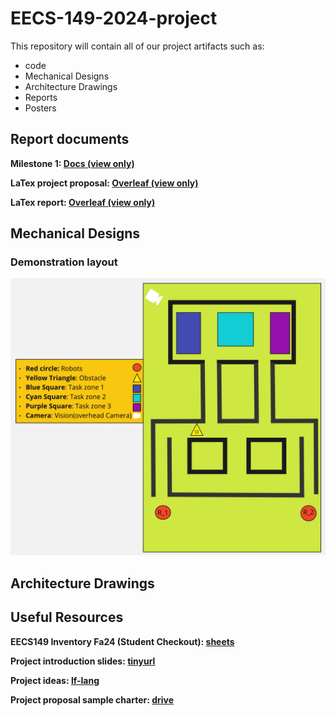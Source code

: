 # EECS-149-2024-project

This repository will contain all of our project artifacts such as:

- code
- Mechanical Designs
- Architecture Drawings
- Reports
- Posters

## Report documents

**Milestone 1: [Docs (view only)](https://docs.google.com/document/d/1rScEsScUIcoGwau_Ql9WleNG6Nl_FFPPY1N9IfjY0T4/edit?usp=sharing)**

**LaTex project proposal: [Overleaf (view only)](https://www.overleaf.com/read/jnxhcmdchgwh#0e1aad)**

**LaTex report: [Overleaf (view only)](https://www.overleaf.com/read/mjnbjpyyvfnd#f2ec36)**

## Mechanical Designs

### Demonstration layout

![Layout of the demo](designs/demo_layout.jpg)

## Architecture Drawings

## Useful Resources

**EECS149 Inventory Fa24 (Student Checkout): [sheets](https://docs.google.com/spreadsheets/d/1v2LrFACQgDAR7JVOlNeXz1KoTylSGIU5DAnORZ1ogkU/edit?gid=0#gid=0)**

**Project introduction slides: [ tinyurl](https://tinyurl.com/24-149projects)**

**Project ideas: [lf-lang](https://www.lf-lang.org/embedded-lab/Project.html#project-ideas)**

**Project proposal sample charter: [drive](https://drive.google.com/file/d/1HWjgUgCOMmKmGkQ-XO-0xD5rjHO2KG7c/view)**
